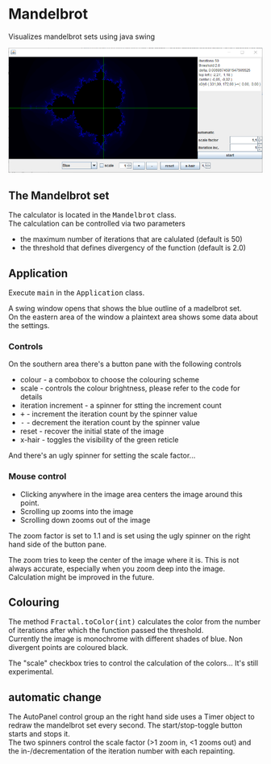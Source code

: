 # Mandelbrot
Visualizes mandelbrot sets using java swing

![](doc/screenshot.png)

## The Mandelbrot set
The calculator is located in the <tt>Mandelbrot</tt> class.<br>
The calculation can be controlled via two parameters
* the maximum number of iterations that are calulated (default is 50)
* the threshold that defines divergency of the function (default is 2.0)

## Application
Execute <tt>main</tt> in the <tt>Application</tt> class.

A swing window opens that shows the blue outline of a madelbrot set.<br>
On the eastern area of the window a plaintext area shows some data about the settings.

### Controls
On the southern area there's a button pane with the following controls
* colour - a combobox to choose the colouring scheme
* scale - controls the colour brightness, please refer to the code for details
* iteration increment - a spinner for stting the increment count
* <tt>+</tt> - increment the iteration count by the spinner value
* <tt>-</tt> - decrement the iteration count by the spinner value
* reset - recover the initial state of the image
* x-hair - toggles the visibility of the green reticle

And there's an ugly spinner for setting the scale factor...

### Mouse control
* Clicking anywhere in the image area centers the image around this point.
* Scrolling up zooms into the image
* Scrolling down zooms out of the image

The zoom factor is set to 1.1 and is set using the ugly spinner on the right hand side of the button pane.

The zoom tries to keep the center of the image where it is.
This is not always accurate, especially when you zoom deep into the image.
Calculation might be improved in the future.  

## Colouring
The method <tt>Fractal.toColor(int)</tt> calculates the color from the number of iterations
after which the function passed the threshold.<br>
Currently the image is monochrome with different shades of blue.
Non divergent points are coloured black.

The "scale" checkbox tries to control the calculation of the colors... It's still experimental.

## automatic change
The AutoPanel control group an the right hand side uses a Timer object to redraw the mandelbrot set
every second. The start/stop-toggle button starts and stops it.<br>
The two spinners control the scale factor (>1 zoom in, <1 zooms out) and the in-/decrementation of
the iteration number with each repainting.
